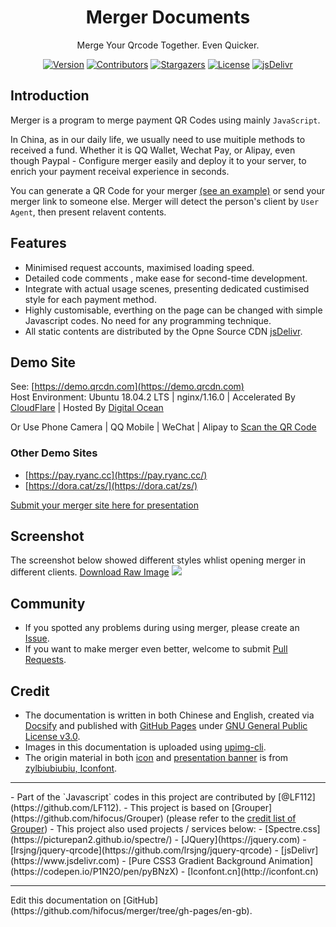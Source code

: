 <h1 align="center">Merger Documents</h1>
<p align="center">
Merge Your Qrcode Together. Even Quicker.
</p>

<p align="center">
<a href="https://github.com/hifocus/merger/releases"><img alt="Version" src="https://img.shields.io/github/release/hifocus/merger/all.svg?style=flat-square"/></a>
<a href="https://github.com/hifocus/merger/graphs/contributors"><img alt="Contributors" src="https://img.shields.io/github/contributors/hifocus/merger.svg?style=flat-square"/></a>
<a href="https://github.com/hifocus/merger/stargazers"><img alt="Stargazers" src="https://img.shields.io/github/stars/hifocus/merger.svg?style=flat-square"/></a>
<a href="https://github.com/hifocus/merger/blob/master/LICENSE"><img alt="License" src="https://img.shields.io/github/license/hifocus/merger.svg?style=flat-square"/></a>
<a href="https://www.jsdelivr.com/package/gh/hifocus/merger"><img alt="jsDelivr" src="https://data.jsdelivr.com/v1/package/gh/hifocus/merger/badge"/></a>
</p>

## Introduction
Merger is a program to merge payment QR Codes using mainly `JavaScript`.

In China, as in our daily life, we usually need to use muitiple methods to received a fund. Whether it is QQ Wallet, Wechat Pay, or Alipay, even though Paypal - Configure merger easily and deploy it to your server, to enrich your payment receival experience in seconds.

You can generate a QR Code for your merger [(see an example)](https://api.imjad.cn/qrcode/?text=https%3A%2F%2Fdemo.qrcdn.com%2Fmerger.html&logo=https%3A%2F%2Fae01.alicdn.com%2Fkf%2FUTB8R57Nn0nJXKJkSaiyq6AhwXXak.jpg&size=500&level=H&bgcolor=%23ffffff&fgcolor=%23000000) or send your merger link to someone else. Merger will detect the person's client by `User Agent`, then present relavent contents.

## Features
- Minimised request accounts, maximised loading speed.
- Detailed code comments , make ease for second-time development.
- Integrate with actual usage scenes, presenting dedicated custimised style for each payment method.
- Highly customisable, everthing on the page can be changed with simple Javascript codes. No need for any programming technique.
- All static contents are distributed by the Opne Source CDN [jsDelivr](https://www.jsdelivr.com).

## Demo Site
See: [https://demo.qrcdn.com](https://demo.qrcdn.com)<br>Host Environment: Ubuntu 18.04.2 LTS | nginx/1.16.0 | Accelerated By [CloudFlare](https://www.cloudflare.com) | Hosted By [Digital Ocean](https://m.do.co/c/37a758514a02)

Or Use Phone Camera | QQ Mobile | WeChat | Alipay to [Scan the QR Code](https://api.imjad.cn/qrcode/?text=https%3A%2F%2Fdemo.qrcdn.com%2Fmerger.html&logo=https%3A%2F%2Fae01.alicdn.com%2Fkf%2FUTB8R57Nn0nJXKJkSaiyq6AhwXXak.jpg&size=500&level=H&bgcolor=%23ffffff&fgcolor=%23000000)

### Other Demo Sites
- [https://pay.ryanc.cc](https://pay.ryanc.cc/)
- [https://dora.cat/zs/](https://dora.cat/zs/)

[Submit your merger site here for presentation](https://github.com/hifocus/merger/issues/4)

## Screenshot
The screenshot below showed different styles whlist opening merger in different clients. [Download Raw Image](https://dlc.justhx.com/Screenshot_Original.jpg.direct)
![](https://ae01.alicdn.com/kf/UTB8hFq3KlahduJk43Jaq6zM8FXaR.jpg)

## Community
- If you spotted any problems during using merger, please create an [Issue](https://github.com/hifocus/Merger/issues).
- If you want to make merger even better, welcome to submit  [Pull Requests](https://github.com/hifocus/Merger/pulls).

## Credit
- The documentation is written in both Chinese and English, created via [Docsify](https://docsify.js.org) and published with [GitHub Pages](https://pages.github.com) under [GNU General Public License v3.0](https://github.com/hifocus/merger/blob/master/LICENSE).
- Images in this documentation is uploaded using [upimg-cli](https://github.com/metowolf/upimg-cli).
- The origin material in both [icon](https://github.com/hifocus/merger/blob/gh-pages/themes/merge.png) and [presentation banner](https://github.com/hifocus/merger/blob/gh-pages/themes/banner.psd) is from [zylbiubiubiu, Iconfont](https://www.iconfont.cn/user/detail?uid=724490).
<hr>
- Part of the `Javascript` codes in this project are contributed by [@LF112](https://github.com/LF112).
- This project is based on [Grouper](https://github.com/hifocus/Grouper) (please refer to the <a href="https://github.com/hifocus/Grouper#credit" target="_blank">credit list of Grouper</a>)
- This project also used projects / services below:
  - [Spectre.css](https://picturepan2.github.io/spectre/)
  - [JQuery](https://jquery.com)
  - [lrsjng/jquery-qrcode](https://github.com/lrsjng/jquery-qrcode)
  - [jsDelivr](https://www.jsdelivr.com)
  - [Pure CSS3 Gradient Background Animation](https://codepen.io/P1N2O/pen/pyBNzX)
  - [Iconfont.cn](http://iconfont.cn)
  <hr>
  Edit this documentation on [GitHub](https://github.com/hifocus/merger/tree/gh-pages/en-gb).
